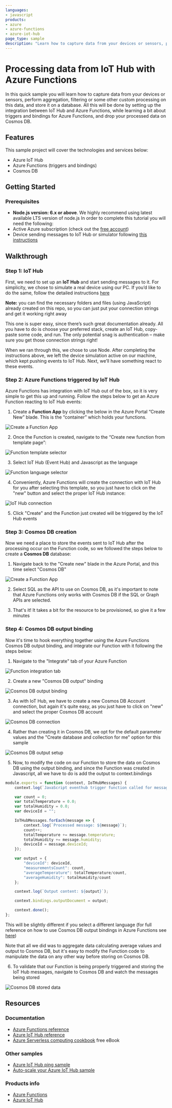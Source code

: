 ```yaml
---
languages:
- javascript
products:
- azure
- azure-functions
- azure-iot-hub
page_type: sample
description: "Learn how to capture data from your devices or sensors, perform aggregation, filtering and other custom processing and store it on a database"
---
```


# Processing data from IoT Hub with Azure Functions

In this quick sample you will learn how to capture data from your devices or sensors, perform aggregation, filtering or some other custom processing on this data, and store it on a database. All this will be done by setting up the integration between IoT Hub and Azure Functions, while learning a bit about triggers and bindings for Azure Functions, and drop your processed data on Cosmos DB.

## Features
This sample project will cover the technologies and services below:
* Azure IoT Hub
* Azure Functions (triggers and bindings)
* Cosmos DB

## Getting Started

### Prerequisites
- **Node.js version: 6.x or above**. We highly recommend using latest available LTS version of node.js 
In order to complete this tutorial you will need the following:
- Active Azure subscription (check out the [free account](https://azure.microsoft.com/en-us/free/))
- Device sending messages to IoT Hub or simulator following [this instructions](https://docs.microsoft.com/en-us/azure/iot-hub/iot-hub-get-started-simulated)


## Walkthrough

### Step 1: IoT Hub
First, we need to set up an **IoT Hub** and start sending messages to it. For simplicity, we chose to simulate a real device using our PC. If you’d like to do the same, follow the detailed instructions [here](https://docs.microsoft.com/en-us/azure/iot-hub/iot-hub-get-started-simulated)

**Note:** you can find the necessary folders and files (using JavaScript) already created on this repo, so you can just put your connection strings and get it working right away

This one is super easy, since there’s such great documentation already. All you have to do is choose your preferred stack, create an IoT Hub, copy-paste some code, and run. The only potential snag is authentication – make sure you get those connection strings right!

When we ran through this, we chose to use Node. After completing the instructions above, we left the device simulation active on our machine, which kept pushing events to IoT Hub. Next, we’ll have something react to these events.

### Step 2: Azure Functions triggered by IoT Hub
Azure Functions has integration with IoT Hub out of the box, so it is very simple to get this up and running. Follow the steps below to get an Azure Function reacting to IoT Hub events:

1. Create a **Function App** by clicking the below in the Azure Portal “Create New” blade. This is the “container” which holds your functions.

![Create a Function App](./images/01.png)

2. Once the Function is created, navigate to the “Create new function from template page”:

![Function template selector](./images/02.png)

3. Select IoT Hub (Event Hub) and Javascript as the language

![Function language selector](./images/03.png)

4. Conveniently, Azure Functions will create the connection with IoT Hub for you after selecting this template, so you just have to click on the "new" button and select the proper IoT Hub instance:

![IoT Hub connection](./images/04.png)

5. Click "Create" and the Function just created will be triggered by the IoT Hub events


### Step 3: Cosmos DB creation

Now we need a place to store the events sent to IoT Hub after the processing occur on the Function code, so we followed the steps below to create a **Cosmos DB** database:

1. Navigate back to the "Create new" blade in the Azure Portal, and this time select "Cosmos DB"

![Create a Function App](./images/05.png)

2. Select SQL as the API to use on Cosmos DB, as it's important to note that Azure Functions only works with Cosmos DB if the SQL or Graph APIs are selected.

3. That's it! It takes a bit for the resource to be provisioned, so give it a few minutes


### Step 4: Cosmos DB output binding

Now it's time to hook everything together using the Azure Functions Cosmos DB output binding, and integrate our Function with it following the steps below:

1. Navigate to the "Integrate" tab of your Azure Function

![Function integration tab](./images/06.png)

2. Create a new "Cosmos DB output" binding

![Cosmos DB output binding](./images/07.png)

3. As with IoT Hub, we have to create a new Cosmos DB Account connection, but again it's quite easy, as you just have to click on "new" and select the proper Cosmos DB account

![Cosmos DB connection](./images/08.png)

4. Rather than creating it in Cosmos DB, we opt for the default parameter values and the "Create database and collection for me" option for this sample

![Cosmos DB output setup](./images/09.png)

5. Now, to modify the code on our Function to store the data on Cosmos DB using the output binding, and since the Function was created in Javascript, all we have to do is add the output to context.bindings

```javascript
module.exports = function (context, IoTHubMessages) {
    context.log(`JavaScript eventhub trigger function called for message array: ${IoTHubMessages}`);

    var count = 0;
    var totalTemperature = 0.0;
    var totalHumidity = 0.0;
    var deviceId = "";

    IoTHubMessages.forEach(message => {
        context.log(`Processed message: ${message}`);
        count++;
        totalTemperature += message.temperature;
        totalHumidity += message.humidity;
        deviceId = message.deviceId;
    });

    var output = {
        "deviceId": deviceId,
        "measurementsCount": count,
        "averageTemperature": totalTemperature/count,
        "averageHumidity": totalHumidity/count
    };

    context.log(`Output content: ${output}`);

    context.bindings.outputDocument = output;

    context.done();
};
```
This will be slightly different if you select a different language (for full reference on how to use Cosmos DB output bindings in Azure Functions see [here](https://docs.microsoft.com/en-us/azure/azure-functions/functions-integrate-store-unstructured-data-cosmosdb))

Note that all we did was to aggregate data calculating average values and output to Cosmos DB, but it's easy to modify the Function code to manipulate the data on any other way before storing on Cosmos DB.

6. To validate that our Function is being properly triggered and storing the IoT Hub messages, navigate to Cosmos DB and watch the messages being stored

![Cosmos DB stored data](./images/10.png)

## Resources

### Documentation
- [Azure Functions reference](https://docs.microsoft.com/en-us/azure/azure-functions/)
- [Azure IoT Hub reference](https://docs.microsoft.com/en-us/azure/iot-hub/)
- [Azure Serverless computing cookbook](https://azure.microsoft.com/en-us/resources/azure-serverless-computing-cookbook/) free eBook

### Other samples
- [Azure IoT Hub ping sample](https://azure.microsoft.com/en-us/resources/samples/iot-hub-node-ping/)
- [Auto-scale your Azure IoT Hub sample](https://azure.microsoft.com/en-us/resources/samples/iot-hub-dotnet-autoscale/)

### Products info
- [Azure Functions](https://azure.microsoft.com/en-us/services/functions/)
- [Azure IoT Hub](https://azure.microsoft.com/en-us/services/iot-hub/)
